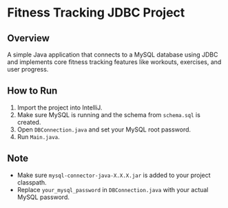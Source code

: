 # Fitness Tracking JDBC Project

## Overview
A simple Java application that connects to a MySQL database using JDBC and implements core fitness tracking features like workouts, exercises, and user progress.

## How to Run

1. Import the project into IntelliJ.
2. Make sure MySQL is running and the schema from `schema.sql` is created.
3. Open `DBConnection.java` and set your MySQL root password.
4. Run `Main.java`.

## Note
- Make sure `mysql-connector-java-X.X.X.jar` is added to your project classpath.
- Replace `your_mysql_password` in `DBConnection.java` with your actual MySQL password.
